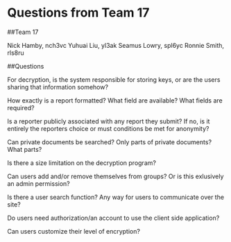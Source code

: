 # Questions from Team 17

##Team 17

Nick Hamby, nch3vc
Yuhuai Liu, yl3ak
Seamus Lowry, spl6yc
Ronnie Smith, rls8ru

##Questions

For decryption, is the system responsible for storing keys, or are the users sharing that information somehow?

How exactly is a report formatted?  What field are available? What fields are required?

Is a reporter publicly associated with any report they submit?  If no, is it entirely the reporters choice or must conditions be met for anonymity?

Can private documents be searched? Only parts of private documents? What parts?

Is there a size limitation on the decryption program?

Can users add and/or remove themselves from groups? Or is this exlusively an admin permission?

Is there a user search function? Any way for users to communicate over the site?

Do users need authorization/an account to use the client side application?

Can users customize their level of encryption?